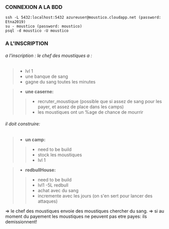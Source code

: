 ### CONNEXION A LA BDD
```
ssh -L 5432:localhost:5432 azureuser@moustico.cloudapp.net (password: Etna2019)
su - moustico (password: moustico)
psql -d moustico -U moustico
```


### A L'INSCRIPTION
###### a l'inscription : le chef des moustiques a :

>  - lvl 1
>  - une banque de sang
>  - gagne du sang toutes les minutes

>  - __une caserne:__
> > - recruter_moustique (possible que si assez de sang pour les payer, et assez de place dans les camps)
> > - les moustiques ont un %age de chance de mourrir

###### il doit construire:

>  - __un camp:__
> >- need to be build
> >- stock les moustiques
> >- lvl 1

>  - __redbullHouse:__
> >- need to be build
> >- lvl1
> >-5L redbull
> >- achat avec du sang
> >- incremente avec les jours (on s'en sert pour lancer des attaques)

=> le chef des moustiques envoie des moustiques chercher du sang.
=> si au moment du payement les moustiques ne peuvent pas etre payes: ils demissionnent!
